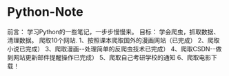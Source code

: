 # Python-Note
前言：
学习Python的一些笔记，一步步慢慢来。
目标：
学会爬虫，抓取数据、清理数据。
爬取10个网站.
1、按照课本爬取国外的漫画网站（已完成）
2、爬取小说已完成）
3、爬取漫画--处理简单的反爬虫技术已完成）
4、爬取CSDN--做到网站更新邮件提醒操作已完成）
5、爬取自己考研学校的通知
6、爬取电影下载！



